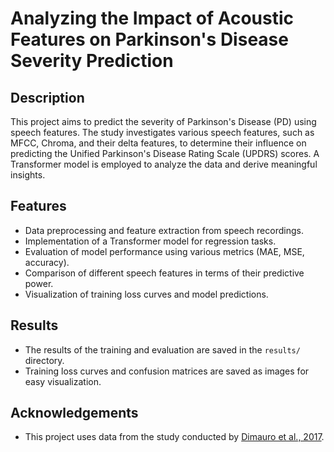# Analyzing the Impact of Acoustic Features on Parkinson's Disease Severity Prediction

## Description

This project aims to predict the severity of Parkinson's Disease (PD) using speech features. The study investigates various speech features, such as MFCC, Chroma, and their delta features, to determine their influence on predicting the Unified Parkinson's Disease Rating Scale (UPDRS) scores. A Transformer model is employed to analyze the data and derive meaningful insights.

## Features

- Data preprocessing and feature extraction from speech recordings.
- Implementation of a Transformer model for regression tasks.
- Evaluation of model performance using various metrics (MAE, MSE, accuracy).
- Comparison of different speech features in terms of their predictive power.
- Visualization of training loss curves and model predictions.

## Results

- The results of the training and evaluation are saved in the `results/` directory.
- Training loss curves and confusion matrices are saved as images for easy visualization.

## Acknowledgements

- This project uses data from the study conducted by [Dimauro et al., 2017](https://ieeexplore.ieee.org/stamp/stamp.jsp?arnumber=8070308).
